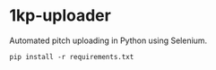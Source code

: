# 1kp-uploader
Automated pitch uploading in Python using Selenium.

`pip install -r requirements.txt`
